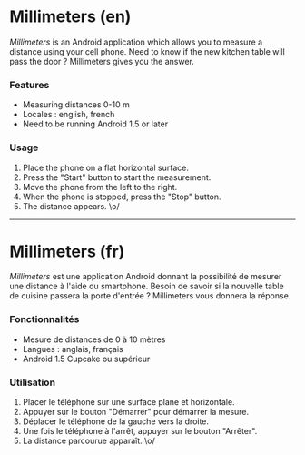 # Millimeters (en)

_Millimeters_ is an Android application which allows you to measure a distance using your cell phone. Need to know if the new kitchen table will pass the door ? Millimeters gives you the answer.

### Features
*   Measuring distances 0-10 m
*   Locales : english, french
*   Need to be running Android 1.5 or later

### Usage
1.  Place the phone on a flat horizontal surface.
2.  Press the "Start" button to start the measurement.
3.  Move the phone from the left to the right.
4.  When the phone is stopped, press the "Stop" button.
5.  The distance appears. \o/

---

# Millimeters (fr)

_Millimeters_ est une application Android donnant la possibilité de mesurer une distance à l'aide du smartphone. Besoin de savoir si la nouvelle table de cuisine passera la porte d'entrée ? Millimeters vous donnera la réponse.

### Fonctionnalités
*   Mesure de distances de 0 à 10 mètres
*   Langues : anglais, français
*   Android 1.5 Cupcake ou supérieur

### Utilisation
1.  Placer le téléphone sur une surface plane et horizontale.
2.  Appuyer sur le bouton "Démarrer" pour démarrer la mesure.
3.  Déplacer le téléphone de la gauche vers la droite.
4.  Une fois le téléphone à l'arrêt, appuyer sur le bouton "Arrêter".
5.  La distance parcourue apparaît. \o/
